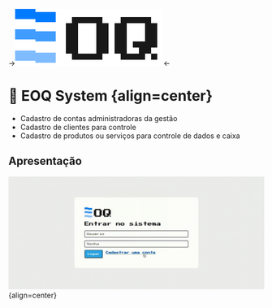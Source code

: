 ->![Alt text](./assets/logo.svg "EOQ System")<-

# 🚀 EOQ System {align=center}

- Cadastro de contas administradoras da gestão
- Cadastro de clientes para controle
- Cadastro de produtos ou serviços para controle de dados e caixa 

## Apresentação

![Alt text](presentation.gif "Apresentação do sistema"){align=center}
